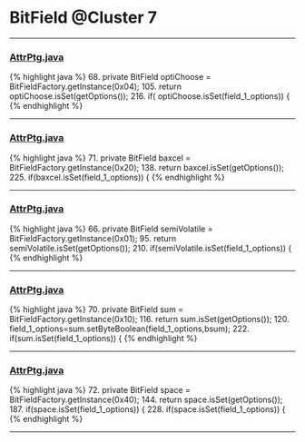 # BitField @Cluster 7

***

### [AttrPtg.java](https://searchcode.com/codesearch/view/15642559/)
{% highlight java %}
68. private BitField          optiChoose   = BitFieldFactory.getInstance(0x04);
105.     return optiChoose.isSet(getOptions());
216.   if( optiChoose.isSet(field_1_options)) {
{% endhighlight %}

***

### [AttrPtg.java](https://searchcode.com/codesearch/view/15642559/)
{% highlight java %}
71. private BitField          baxcel       = BitFieldFactory.getInstance(0x20);
138.     return baxcel.isSet(getOptions());
225.   if(baxcel.isSet(field_1_options)) {
{% endhighlight %}

***

### [AttrPtg.java](https://searchcode.com/codesearch/view/15642559/)
{% highlight java %}
66. private BitField          semiVolatile = BitFieldFactory.getInstance(0x01);
95.     return semiVolatile.isSet(getOptions());
210.   if(semiVolatile.isSet(field_1_options)) {
{% endhighlight %}

***

### [AttrPtg.java](https://searchcode.com/codesearch/view/15642559/)
{% highlight java %}
70. private BitField          sum          = BitFieldFactory.getInstance(0x10);
116.     return sum.isSet(getOptions());
120.     field_1_options=sum.setByteBoolean(field_1_options,bsum);
222.   if(sum.isSet(field_1_options)) {
{% endhighlight %}

***

### [AttrPtg.java](https://searchcode.com/codesearch/view/15642559/)
{% highlight java %}
72. private BitField          space        = BitFieldFactory.getInstance(0x40);
144.     return space.isSet(getOptions());
187.     if(space.isSet(field_1_options)) {
228.   if(space.isSet(field_1_options)) {
{% endhighlight %}

***

